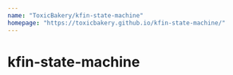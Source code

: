 ```yaml
---
name: "ToxicBakery/kfin-state-machine"
homepage: "https://toxicbakery.github.io/kfin-state-machine/"
---
```

# kfin-state-machine
